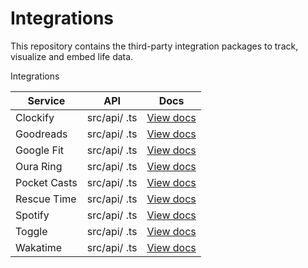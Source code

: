 # Integrations

This repository contains the third-party integration packages to track, visualize and embed life data.

Integrations

| Service      | API          | Docs          |
| ------------ | ------------ | ------------- |
| Clockify     | src/api/ .ts | [View docs]() |
| Goodreads    | src/api/ .ts | [View docs]() |
| Google Fit   | src/api/ .ts | [View docs]() |
| Oura Ring    | src/api/ .ts | [View docs]() |
| Pocket Casts | src/api/ .ts | [View docs]() |
| Rescue Time  | src/api/ .ts | [View docs]() |
| Spotify      | src/api/ .ts | [View docs]() |
| Toggle       | src/api/ .ts | [View docs]() |
| Wakatime     | src/api/ .ts | [View docs]() |
